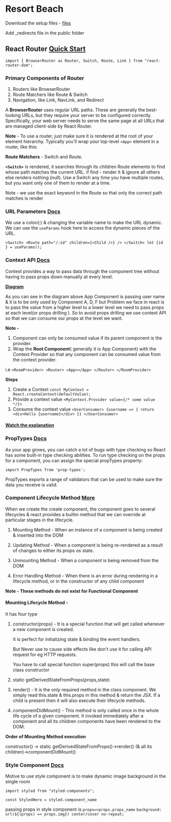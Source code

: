 # Resort Beach

Download the setup files - [files](https://github.com/john-smilga/setup-files-react-beach-resort)

Add \_redirects file in the public folder

## React Router [Quick Start](https://reactrouter.com/web/guides/quick-start)

`import { BrowserRouter as Router, Switch, Route, Link } from "react-router-dom";`

### **Primary Components of Router**

1. Routers like BrowserRouter
2. Route Matchers like Route & Switch
3. Navigation, like Link, NavLink, and Redirect

A **BrowserRouter** uses regular URL paths. These are generally the best-looking URLs, but they require your server to be configured correctly. Specifically, your web server needs to serve the same page at all URLs that are managed client-side by React Router.

**Note** - To use a router, just make sure it is rendered at the root of your element hierarchy. Typically you’ll wrap your top-level `<App>` element in a router, like this:

**Route Matchers** - Switch and Route.

**`<Switch>`** is rendered, it searches through its children Route elements to find whose path matches the current URL. if find - render it & ignore all others else renders nothing (null). Use a Switch any time you have multiple routes, but you want only one of them to render at a time.

Note - we use the exact keyword in the Route so that only the correct path matches is render

### URL Parameters [Docs](https://reactrouter.com/web/example/url-params)

We use a colon(:) & changing the variable name to make the URL dynamic. We can use the `useParams` hook here to access the dynamic pieces of the URL.

`<Switch> <Route path="/:id" children={<Child />} /> </Switch> let {id } = useParams(); `

### Context API [Docs](https://reactjs.org/docs/context.html)

Context provides a way to pass data through the component tree without having to pass props down manually at every level.

**[Diagram](https://youtu.be/j3j8St50fNY?t=160)**

As you can see in the diagram above App Component is passing user name & it is to be only used by Component A, D, F but Problem we face in react is to pass the value from a higher level to a lower level we need to pass props at each level(or props drilling ). So to avoid props drilling we use context API so that we can consume our props at the level we want.

**Note -**

1. Component can only be consumed value if its parent component is the provider.
2. Wrap the **Root Component**( generally it is App Component) with the Context Provider so that any component can be consumed value from the context provider.

i.e `<RoomProvider> <Router> <App></App> </Router> </RoomProvider>`

**Steps**

1. Create a Context
   `const MyContext = React.createContext(defaultValue);`
2. Provide a context value
   `<MyContext.Provider value={/* some value */}>`
3. Consume the context value
   `<UserConsumer> {username => { return <div>Hello {username}</div> }} </UserConsumer>`

#### [Watch the explanation](https://www.youtube.com/watch?v=j3j8St50fNY)

### PropTypes [Docs](https://reactjs.org/docs/typechecking-with-proptypes.html)

As your app grows, you can catch a lot of bugs with type checking so React has some built-in type checking abilities. To run type checking on the props for a component, you can assign the special propTypes property:

`import PropTypes from 'prop-types';`

PropTypes exports a range of validators that can be used to make sure the data you receive is valid.

### Component Lifecycle Method [More](https://youtu.be/qnN_FuFNq2g)

When we create the create component, the component goes to several lifecycles & react provides a builtin method that we can override at particular stages in the lifecycle.

1. Mounting Method -
   When an instance of a component is being created & inserted into the DOM

2. Updating Method -
   When a component is being re-rendered as a result of changes to either its props os state.
3. Unmounting Method -
   When a component is being removed from the DOM

4. Error Handling Method -
   When there is an error during rendering in a lifecycle method, or in the constructor of any child component

**Note - These methods do not exist for Functional Component**

#### Mounting Lifecycle Method -

It has four type

1. constructor(props) -
   It is a special function that will get called whenever a new component is created.

   It is perfect for initializing state & binding the event handlers.

   But Never use to cause side effects like don't use it for calling API request for eg HTTP requests.

   You have to call special function super(props) this will call the base class constructor

2. static getDerivedStateFromProps(props,state)
3. render() -
   It is the only required method in the class component.
   We simply read this.state & this.props in this method & return the JSX.
   If a child is present then it will also execute their lifecycle methods.

4. componentDidMount() -
   This method is only called once in the whole life cycle of a given component.
   It invoked immediately after a component and all its children components have been rendered to the DOM.

**Order of Mounting Method execution**

constructor() -> static getDerivedStateFromProps()->render() (& all its children)->componentDidMount()

### Style Component [Docs](https://styled-components.com/)

Motive to use style component is to make dynamic image background in the single room

`import styled from "styled-components";`

`const StyledHero = styled.component_name`

passing props in style component is `props=>props.props_name`
`background: url(${(props) => props.img}) center/cover no-repeat;`

